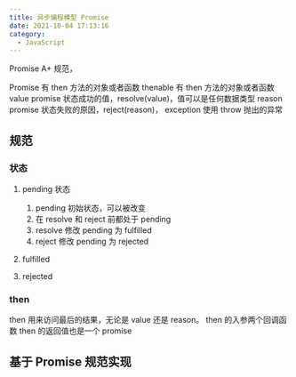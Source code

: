 ```yaml
---
title: 异步编程模型 Promise
date: 2021-10-04 17:13:16
category:
  - JavaScript
---
```


Promise A+ 规范，

Promise 有 then 方法的对象或者函数
thenable 有 then 方法的对象或者函数
value promise 状态成功的值，resolve(value)，值可以是任何数据类型
reason promise 状态失败的原因，reject(reason)，
exception 使用 throw 抛出的异常

## 规范

### 状态

1. pending 状态

   1. pending 初始状态，可以被改变
   2. 在 resolve 和 reject 前都处于 pending
   3. resolve 修改 pending 为 fulfilled
   4. reject 修改 pending 为 rejected

2. fulfilled
3. rejected

### then

then 用来访问最后的结果，无论是 value 还是 reason。
then 的入参两个回调函数
then 的返回值也是一个 promise

## 基于 Promise 规范实现

```js
```
